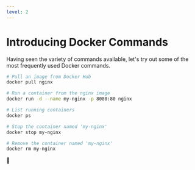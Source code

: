 ```yaml
---
level: 2
---
```


# Introducing Docker Commands

Having seen the variety of commands available, let's try out some of the most frequently used Docker commands.

```bash {all|1-2|4-5|7-8|10-11|13-14}
# Pull an image from Docker Hub
docker pull nginx

# Run a container from the nginx image
docker run -d --name my-nginx -p 8080:80 nginx

# List running containers
docker ps

# Stop the container named 'my-nginx'
docker stop my-nginx

# Remove the container named 'my-nginx'
docker rm my-nginx
```

<div class="absolute right-16 bottom-6 text-9xl animate-fade-in">
🚀
</div>